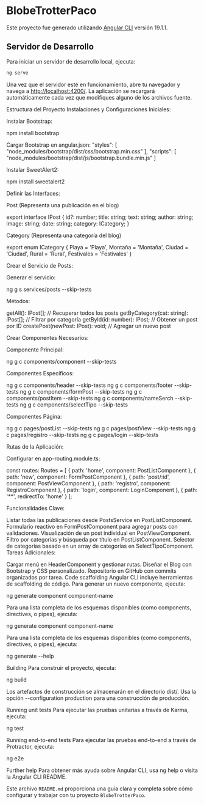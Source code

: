 # BlobeTrotterPaco

Este proyecto fue generado utilizando [Angular CLI](https://github.com/angular/angular-cli) versión 19.1.1.

## Servidor de Desarrollo

Para iniciar un servidor de desarrollo local, ejecuta:

```bash
ng serve
```

Una vez que el servidor esté en funcionamiento, abre tu navegador y navega a <http://localhost:4200/>. La aplicación se recargará automáticamente cada vez que modifiques alguno de los archivos fuente.

Estructura del Proyecto
Instalaciones y Configuraciones Iniciales:

Instalar Bootstrap:

npm install bootstrap

Cargar Bootstrap en angular.json:
"styles": [
  "node_modules/bootstrap/dist/css/bootstrap.min.css"
],
"scripts": [
  "node_modules/bootstrap/dist/js/bootstrap.bundle.min.js"
]

Instalar SweetAlert2:

npm install sweetalert2

Definir las Interfaces:

Post (Representa una publicación en el blog)

export interface IPost {
  id?: number;
  title: string;
  text: string;
  author: string;
  image: string;
  date: string;
  category: ICategory;
}

Category (Representa una categoría del blog)

export enum ICategory {
  Playa = 'Playa',
  Montaña = 'Montaña',
  Ciudad = 'Ciudad',
  Rural = 'Rural',
  Festivales = 'Festivales'
}

Crear el Servicio de Posts:

Generar el servicio:

ng g s services/posts --skip-tests

Métodos:

getAll(): IPost[]; // Recuperar todos los posts
getByCategory(cat: string): IPost[]; // Filtrar por categoría
getById(id: number): IPost; // Obtener un post por ID
createPost(newPost: IPost): void; // Agregar un nuevo post

Crear Componentes Necesarios:

Componente Principal:

ng g c components/component --skip-tests

Componentes Específicos:

ng g c components/header --skip-tests
ng g c components/footer --skip-tests
ng g c components/formPost --skip-tests
ng g c components/postItem --skip-tests
ng g c components/nameSerch --skip-tests
ng g c components/selectTipo --skip-tests

Componentes Página:

ng g c pages/postList --skip-tests
ng g c pages/postView --skip-tests
ng g c pages/registro --skip-tests
ng g c pages/login --skip-tests

Rutas de la Aplicación:

Configurar en app-routing.module.ts:

const routes: Routes = [
  { path: 'home', component: PostListComponent },
  { path: 'new', component: FormPostComponent },
  { path: 'post/:id', component: PostViewComponent },
  { path: 'registro', component: RegistroComponent },
  { path: 'login', component: LoginComponent },
  { path: '**', redirectTo: 'home' }
];

Funcionalidades Clave:

Listar todas las publicaciones desde PostsService en PostListComponent.
Formulario reactivo en FormPostComponent para agregar posts con validaciones.
Visualización de un post individual en PostViewComponent.
Filtro por categorías y búsqueda por título en PostListComponent.
Selector de categorías basado en un array de categorías en SelectTipoComponent.
Tareas Adicionales:

Cargar menú en HeaderComponent y gestionar rutas.
Diseñar el Blog con Bootstrap y CSS personalizado.
Repositorio en GitHub con commits organizados por tarea.
Code scaffolding
Angular CLI incluye herramientas de scaffolding de código. Para generar un nuevo componente, ejecuta:

ng generate component component-name

Para una lista completa de los esquemas disponibles (como components, directives, o pipes), ejecuta:

ng generate component component-name

Para una lista completa de los esquemas disponibles (como components, directives, o pipes), ejecuta:

ng generate --help

Building
Para construir el proyecto, ejecuta:

ng build

Los artefactos de construcción se almacenarán en el directorio dist/. Usa la opción --configuration production para una construcción de producción.

Running unit tests
Para ejecutar las pruebas unitarias a través de Karma, ejecuta:

ng test

Running end-to-end tests
Para ejecutar las pruebas end-to-end a través de Protractor, ejecuta:

ng e2e

Further help
Para obtener más ayuda sobre Angular CLI, usa ng help o visita la Angular CLI README.

Este archivo `README.md` proporciona una guía clara y completa sobre cómo configurar y trabajar con tu proyecto `BlobeTrotterPaco`.
